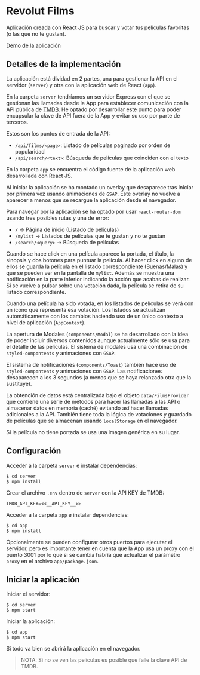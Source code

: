 # Revolut Films

Aplicación creada con React JS para buscar y votar tus películas favoritas
(o las que no te gustan).

[Demo de la aplicación](https://revolutfilms.ntkserver.com/)

## Detalles de la implementación

La aplicación está dividad en 2 partes, una para gestionar la API en el servidor
(`server`) y otra con la aplicación web de React (`app`).

En la carpeta `server` tendríamos un servidor Express con el que se gestionan
las llamadas desde la App para establecer comunicación con la API pública de
[TMDB](https://www.themoviedb.org). He optado por desarrollar este punto
para poder encapsular la clave de API fuera de la App y evitar su uso por
parte de terceros.

Estos son los puntos de entrada de la API:

- `/api/films/<page>`: Listado de películas paginado por orden de popularidad
- `/api/search/<text>`: Búsqueda de películas que coinciden con el texto

En la carpeta `app` se encuentra el código fuente de la aplicación web
desarrollada con React JS.

Al iniciar la aplicación se ha montado un overlay que desaparece tras Iniciar
por primera vez usando animaciones de `GSAP`. Este overlay no vuelve a aparecer
a menos que se recargue la aplicación desde el navegador.

Para navegar por la aplicación se ha optado por usar `react-router-dom` usando
tres posibles rutas y una de error:

- `/` -> Página de inicio (Listado de películas)
- `/mylist` -> Listados de películas que te gustan y no te gustan
- `/search/<query>` -> Búsqueda de películas

Cuando se hace click en una película aparece la portada, el título, la sinopsis
y dos botones para puntuar la película. Al hacer click en alguno de ellos se
guarda la película en el listado correspondiente (Buenas/Malas) y que se pueden
ver en la pantalla de `mylist`. Además se muestra una notificación en la parte
inferior indicando la acción que acabas de realizar. Si se vuelve a pulsar sobre
una votación dada, la película se retira de su listado correspondiente.

Cuando una película ha sido votada, en los listados de películas se verá con
un icono que representa esa votación. Los listados se actualizan automáticamente 
con los cambios haciendo uso de un único contexto a nivel de aplicación 
(`AppContext`).

La apertura de Modales (`components/Modal`) se ha desarrollado con la idea de
poder incluir diversos contenidos aunque actualmente sólo se usa para el
detalle de las películas. El sistema de modales usa una combinación de
`styled-compontents` y animaciones con `GSAP`.

El sistema de notificaciones (`components/Toast`) también hace uso de
`styled-compontents` y animaciones con `GSAP`. Las notificaciones desaparecen
a los 3 segundos (a menos que se haya relanzado otra que la sustituye).

La obtención de datos está centralizada bajo el objeto `data/FilmsProvider` que
contiene una serie de métodos para hacer las llamadas a las API o almacenar
datos en memoria (caché) evitando así hacer llamadas adicionales a la API.
También tiene toda la lógica de votaciones y guardado de películas que se
almacenan usando `localStorage` en el navegador.

Si la película no tiene portada se usa una imagen genérica en su lugar.


## Configuración

Acceder a la carpeta `server` e instalar dependencias:

```
$ cd server
$ npm install
```

Crear el archivo `.env` dentro de `server` con la API KEY de TMDB:

```
TMDB_API_KEY=<<__API_KEY__>>
```

Acceder a la carpeta `app` e instalar dependencias:

```
$ cd app
$ npm install
```

Opcionalmente se pueden configurar otros puertos para ejecutar el servidor,
pero es importante tener en cuenta que la App usa un proxy con el puerto 3001
por lo que si se cambia habría que actualizar el parámetro `proxy` en el archivo
`app/package.json`.


## Iniciar la aplicación

Iniciar el servidor:

```
$ cd server
$ npm start
```

Iniciar la aplicación:

```
$ cd app
$ npm start
```

Si todo va bien se abrirá la aplicación en el navegador.

> NOTA: Si no se ven las películas es posible que falle la clave API de TMDB.
